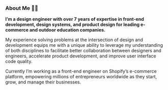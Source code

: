 ### About Me 👋🏻

**I’m a design engineer with over 7 years of expertise in front-end development, design systems, and product design for leading e-commerce and outdoor education companies.**

My experience solving problems at the intersection of design and development equips me with a unique ability to leverage my understanding of both disciplines to facilitate better collaboration between designers and engineers, accelerate product development, and improve user interface code quality.

Currently I’m working as a front-end engineer on Shopify’s e-commerce platform, empowering millions of entrepreneurs worldwide as they start, grow, and manage their businesses.

<!--
**lgriffee/lgriffee** is a ✨ _special_ ✨ repository because its `README.md` (this file) appears on your GitHub profile.

Here are some ideas to get you started:

- 🔭 I’m currently working on ...
- 🌱 I’m currently learning ...
- 👯 I’m looking to collaborate on ...
- 🤔 I’m looking for help with ...
- 💬 Ask me about ...
- 📫 How to reach me: ...
- 😄 Pronouns: ...
- ⚡ Fun fact: ...
-->
